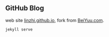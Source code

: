 GitHub Blog
--------------
web site [linzhi.github.io], fork from [BeiYuu.com].


    jekyll serve


[linzhi.github.io]: http://linzhi.github.io
[BeiYuu.com]: https://github.com/beiyuu/beiyuu.github.com

